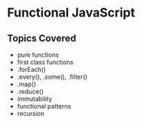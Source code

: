 # Functional JavaScript

## Topics Covered

- pure functions
- first class functions
- .forEach()
- .every(), .some(), .filter()
- .map()
- .reduce()
- immutability
- functional patterns
- recursion
